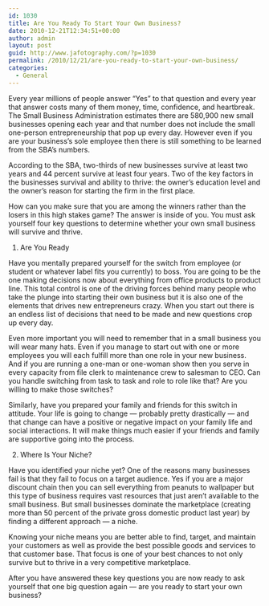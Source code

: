 ```yaml
---
id: 1030
title: Are You Ready To Start Your Own Business?
date: 2010-12-21T12:34:51+00:00
author: admin
layout: post
guid: http://www.jafotography.com/?p=1030
permalink: /2010/12/21/are-you-ready-to-start-your-own-business/
categories:
  - General
---
```

Every year millions of people answer &#8220;Yes&#8221; to that question and every year that answer costs many of them money, time, confidence, and heartbreak. The Small Business Administration estimates there are 580,900 new small businesses opening each year and that number does not include the small one-person entrepreneurship that pop up every day. However even if you are your business&#8217;s sole employee then there is still something to be learned from the SBA&#8217;s numbers.

According to the SBA, two-thirds of new businesses survive at least two years and 44 percent survive at least four years. Two of the key factors in the businesses survival and ability to thrive: the owner&#8217;s education level and the owner&#8217;s reason for starting the firm in the first place.

How can you make sure that you are among the winners rather than the losers in this high stakes game? The answer is inside of you. You must ask yourself four key questions to determine whether your own small business will survive and thrive.

1. Are You Ready

Have you mentally prepared yourself for the switch from employee (or student or whatever label fits you currently) to boss. You are going to be the one making decisions now about everything from office products to product line. This total control is one of the driving forces behind many people who take the plunge into starting their own business but it is also one of the elements that drives new entrepreneurs crazy. When you start out there is an endless list of decisions that need to be made and new questions crop up every day.

Even more important you will need to remember that in a small business you will wear many hats. Even if you manage to start out with one or more employees you will each fulfill more than one role in your new business. And if you are running a one-man or one-woman show then you serve in every capacity from file clerk to maintenance crew to salesman to CEO. Can you handle switching from task to task and role to role like that? Are you willing to make those switches?

Similarly, have you prepared your family and friends for this switch in attitude. Your life is going to change &#8212; probably pretty drastically &#8212; and that change can have a positive or negative impact on your family life and social interactions. It will make things much easier if your friends and family are supportive going into the process.

2. Where Is Your Niche?

Have you identified your niche yet? One of the reasons many businesses fail is that they fail to focus on a target audience. Yes if you are a major discount chain then you can sell everything from peanuts to wallpaper but this type of business requires vast resources that just aren&#8217;t available to the small business. But small businesses dominate the marketplace (creating more than 50 percent of the private gross domestic product last year) by finding a different approach &#8212; a niche.

Knowing your niche means you are better able to find, target, and maintain your customers as well as provide the best possible goods and services to that customer base. That focus is one of your best chances to not only survive but to thrive in a very competitive marketplace.

After you have answered these key questions you are now ready to ask yourself that one big question again &#8212; are you ready to start your own business?